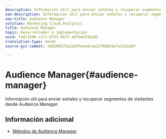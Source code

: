```yaml
---
description: Información útil para enviar señales y recuperar segmentos de visitantes desde Audience Manager.
seo-description: Información útil para enviar señales y recuperar segmentos de visitantes desde Audience Manager.
seo-title: Audience Manager
solution: Marketing Cloud,Analytics
title: Audience Manager
topic: Desarrollador e implementación
uuid: fadc3296-c17c-4732-9b75-a6fb4d33a282
translation-type: tm+mt
source-git-commit: 398299575a32d4fee4dcea22788839afa13a1a0f

---
```



# Audience Manager{#audience-manager}

Información útil para enviar señales y recuperar segmentos de visitantes desde Audience Manager.

## Información adicional

+ [Métodos de Audience Manager](/help/windows-appstore/audiencemgmt/audience-manager-methods.md)
